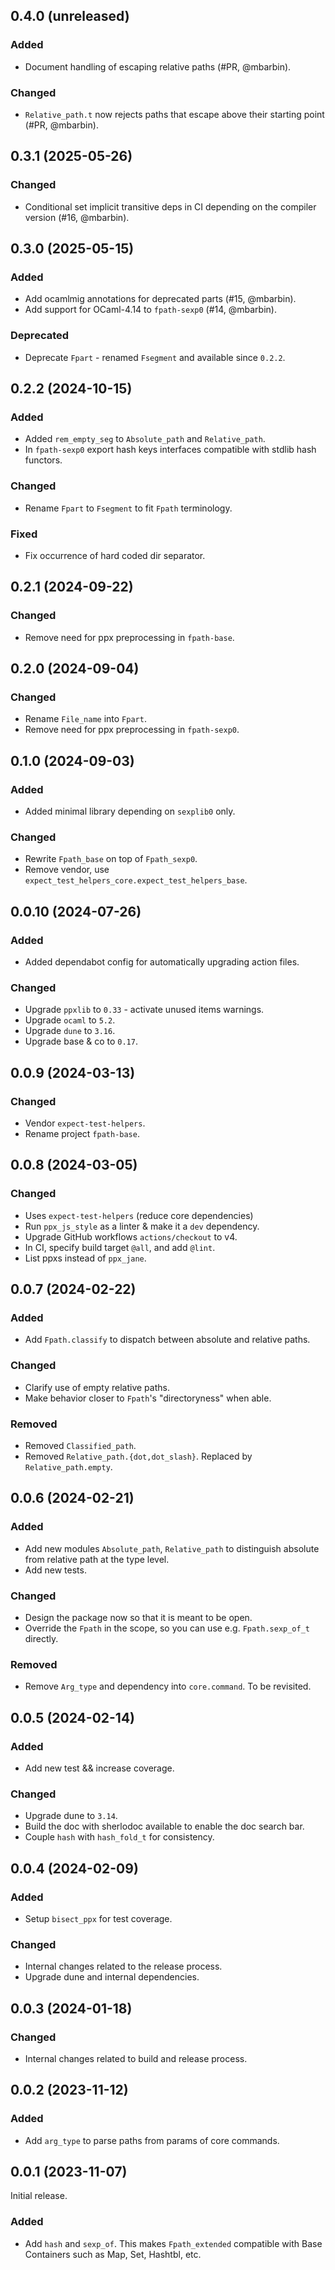 ## 0.4.0 (unreleased)

### Added

- Document handling of escaping relative paths (#PR, @mbarbin).

### Changed

- `Relative_path.t` now rejects paths that escape above their starting point (#PR, @mbarbin).

## 0.3.1 (2025-05-26)

### Changed

- Conditional set implicit transitive deps in CI depending on the compiler version (#16, @mbarbin).

## 0.3.0 (2025-05-15)

### Added

- Add ocamlmig annotations for deprecated parts (#15, @mbarbin).
- Add support for OCaml-4.14 to `fpath-sexp0` (#14, @mbarbin).

### Deprecated

- Deprecate `Fpart` - renamed `Fsegment` and available since `0.2.2`.

## 0.2.2 (2024-10-15)

### Added

- Added `rem_empty_seg` to `Absolute_path` and `Relative_path`.
- In `fpath-sexp0` export hash keys interfaces compatible with stdlib hash functors.

### Changed

- Rename `Fpart` to `Fsegment` to fit `Fpath` terminology.

### Fixed

- Fix occurrence of hard coded dir separator.

## 0.2.1 (2024-09-22)

### Changed

- Remove need for ppx preprocessing in `fpath-base`.

## 0.2.0 (2024-09-04)

### Changed

- Rename `File_name` into `Fpart`.
- Remove need for ppx preprocessing in `fpath-sexp0`.

## 0.1.0 (2024-09-03)

### Added

- Added minimal library depending on `sexplib0` only.

### Changed

- Rewrite `Fpath_base` on top of `Fpath_sexp0`.
- Remove vendor, use `expect_test_helpers_core.expect_test_helpers_base`.

## 0.0.10 (2024-07-26)

### Added

- Added dependabot config for automatically upgrading action files.

### Changed

- Upgrade `ppxlib` to `0.33` - activate unused items warnings.
- Upgrade `ocaml` to `5.2`.
- Upgrade `dune` to `3.16`.
- Upgrade base & co to `0.17`.

## 0.0.9 (2024-03-13)

### Changed

- Vendor `expect-test-helpers`.
- Rename project `fpath-base`.

## 0.0.8 (2024-03-05)

### Changed

- Uses `expect-test-helpers` (reduce core dependencies)
- Run `ppx_js_style` as a linter & make it a `dev` dependency.
- Upgrade GitHub workflows `actions/checkout` to v4.
- In CI, specify build target `@all`, and add `@lint`.
- List ppxs instead of `ppx_jane`.

## 0.0.7 (2024-02-22)

### Added

- Add `Fpath.classify` to dispatch between absolute and relative paths.

### Changed

- Clarify use of empty relative paths.
- Make behavior closer to `Fpath`'s "directoryness" when able.

### Removed

- Removed `Classified_path`.
- Removed `Relative_path.{dot,dot_slash}`. Replaced by `Relative_path.empty`.

## 0.0.6 (2024-02-21)

### Added

- Add new modules `Absolute_path`, `Relative_path` to distinguish absolute
  from relative path at the type level.
- Add new tests.

### Changed

- Design the package now so that it is meant to be open.
- Override the `Fpath` in the scope, so you can use e.g. `Fpath.sexp_of_t` directly.

### Removed

- Remove `Arg_type` and dependency into `core.command`. To be revisited.

## 0.0.5 (2024-02-14)

### Added

- Add new test && increase coverage.

### Changed

- Upgrade dune to `3.14`.
- Build the doc with sherlodoc available to enable the doc search bar.
- Couple `hash` with `hash_fold_t` for consistency.

## 0.0.4 (2024-02-09)

### Added

- Setup `bisect_ppx` for test coverage.

### Changed

- Internal changes related to the release process.
- Upgrade dune and internal dependencies.

## 0.0.3 (2024-01-18)

### Changed

- Internal changes related to build and release process.

## 0.0.2 (2023-11-12)

### Added

- Add `arg_type` to parse paths from params of core commands.

## 0.0.1 (2023-11-07)

Initial release.

### Added

- Add `hash` and `sexp_of`. This makes `Fpath_extended` compatible with Base
  Containers such as Map, Set, Hashtbl, etc.
